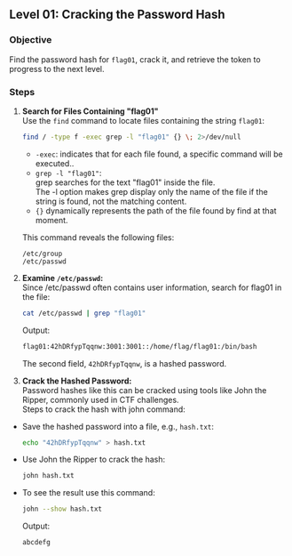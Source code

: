 ## Level 01: Cracking the Password Hash

### Objective
Find the password hash for `flag01`, crack it, and retrieve the token to progress to the next level.

### Steps

1. **Search for Files Containing "flag01"**  
   Use the `find` command to locate files containing the string `flag01`:  
   ```bash
   find / -type f -exec grep -l "flag01" {} \; 2>/dev/null
   ```
   - `-exec`: indicates that for each file found, a specific command will be executed..  
   - `grep -l "flag01"`:  
   grep searches for the text "flag01" inside the file.  
   The -l option makes grep display only the name of the file if the string is found, not the matching content.  
   - `{}` dynamically represents the path of the file found by find at that moment.     

	This command reveals the following files:
   ```
   /etc/group
   /etc/passwd
   ```

2. **Examine `/etc/passwd`:**  
	Since /etc/passwd often contains user information, search for flag01 in the file:
	```bash
	cat /etc/passwd | grep "flag01"
	```
	Output:
	```bash
	flag01:42hDRfypTqqnw:3001:3001::/home/flag/flag01:/bin/bash
	``` 
	The second field, `42hDRfypTqqnw`, is a hashed password.
3. **Crack the Hashed Password:**  
	Password hashes like this can be cracked using tools like John the Ripper, commonly used in CTF challenges.  
	Steps to crack the hash with john command:
- Save the hashed password into a file, e.g., `hash.txt`:
	```bash
	echo "42hDRfypTqqnw" > hash.txt
	```
- Use John the Ripper to crack the hash:
	```bash
	john hash.txt
	```
- To see the result use this command:
	```bash
	john --show hash.txt
	```
	Output:
	```bash
	abcdefg
	``` 


